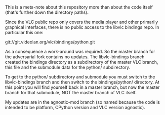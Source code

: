 This is a meta-note about this repository more than about the code
itself (that's further down the directory paths).

Since the VLC public repo only covers the media player and other
primarily graphical interfaces, there is no public access to the
libvlc bindings repo.  In particular this one:

git://git.videolan.org/vlc/bindings/python.git

As a consequence a work-around was required.  So the master branch for
the adversarial fork contains no updates.  The libvlc-bindings branch
created the bindings directory as a subdirectory of the master VLC
branch, this file and the submodule data for the python/ subdirectory.

To get to the python/ subdirectory and submodule you must switch to
the libvlc-bindings branch and then switch to the bindings/python/
directory.  At this point you will find yourself back in a master
branch, but now the master branch for that submodule, NOT the master
branch of VLC itself.

My updates are in the agnostic-mod branch (so named because the code
is intended to be platform, CPython version and VLC version agnostic).
